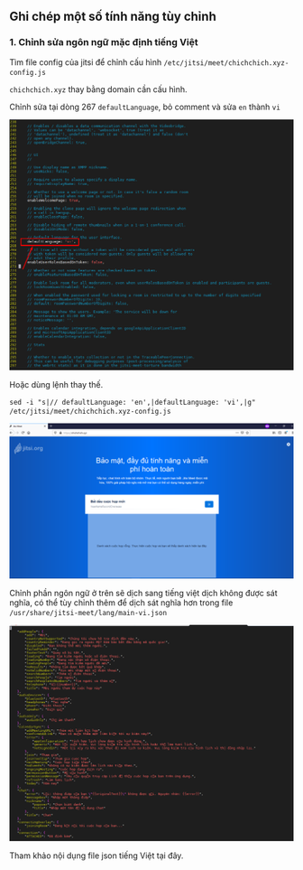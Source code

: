 ## Ghi chép một số tính năng tùy chỉnh


### 1. Chỉnh sửa ngôn ngữ mặc định tiếng Việt

Tìm file config của jitsi để chỉnh cấu hình `/etc/jitsi/meet/chichchich.xyz-config.js`

`chichchich.xyz` thay bằng domain cần cấu hình.

Chỉnh sửa tại dòng 267 `defaultLanguage`, bỏ comment và sửa `en` thành `vi`

![](../images/tinh-nang-bo-tuy-canh/Screenshot_6.png)

Hoặc dùng lệnh thay thế.

```
sed -i "s|// defaultLanguage: 'en',|defaultLanguage: 'vi',|g" /etc/jitsi/meet/chichchich.xyz-config.js
```

![](../images/tinh-nang-bo-tuy-canh/Screenshot_7.png)

Chỉnh phần ngôn ngữ ở trên sẽ dịch sang tiếng việt dịch không được sát nghĩa, có thể tùy chỉnh thêm để dịch sát nghĩa hơn trong file `/usr/share/jitsi-meet/lang/main-vi.json`

![](../images/tinh-nang-bo-tuy-canh/Screenshot_8.png)

Tham khảo nội dụng file json tiếng Việt tại đây.
































